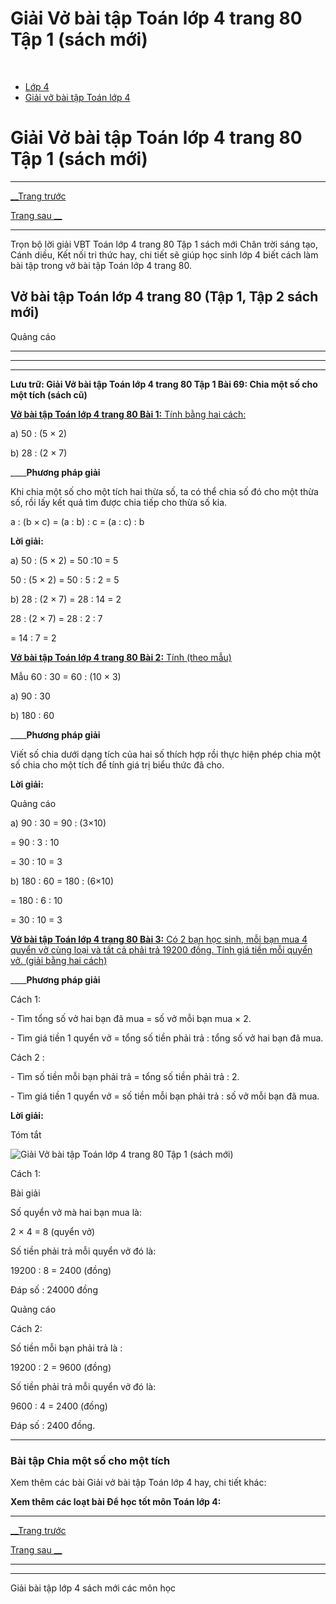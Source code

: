 # Giải Vở bài tập Toán lớp 4 trang 80 Tập 1 (sách mới)

﻿

  * [Lớp 4](https://vietjack.com/series/lop-4.jsp)
  * [Giải vở bài tập Toán lớp 4](https://vietjack.com/giai-vo-bai-tap-toan-4/index.jsp)



# Giải Vở bài tập Toán lớp 4 trang 80 Tập 1 (sách mới)

* * *

[__Trang trước](https://vietjack.com/giai-vo-bai-tap-toan-4/bai-68-luyen-tap.jsp)

[Trang sau __](https://vietjack.com/giai-vo-bai-tap-toan-4/bai-70-chia-mot-tich-cho-mot-so.jsp)

* * *

Trọn bộ lời giải VBT Toán lớp 4 trang 80 Tập 1 sách mới Chân trời sáng tạo, Cánh diều, Kết nối tri thức hay, chi tiết sẽ giúp học sinh lớp 4 biết cách làm bài tập trong vở bài tập Toán lớp 4 trang 80.

## Vở bài tập Toán lớp 4 trang 80 (Tập 1, Tập 2 sách mới)

Quảng cáo

* * *

* * *

* * *

**Lưu trữ: Giải Vở bài tập Toán lớp 4 trang 80 Tập 1 Bài 69: Chia một số cho một tích (sách cũ)**

[**Vở bài tập Toán lớp 4 trang 80 Bài 1:** Tính bằng hai cách: ](https://vietjack.com/giai-vo-bai-tap-toan-4/bai-1-trang-80-vbt-toan-4-tap-1.jsp)

a) 50 : (5 × 2) 

b) 28 : (2 × 7) 

____**Phương pháp giải**

Khi chia một số cho một tích hai thừa số, ta có thể chia số đó cho một thừa số, rồi lấy kết quả tìm được chia tiếp cho thừa số kia.

a : (b × c) = (a : b) : c = (a : c) : b

**Lời giải:**

a) 50 : (5 × 2) = 50 :10 = 5

50 : (5 × 2) = 50 : 5 : 2 = 5

b) 28 : (2 × 7) = 28 : 14 = 2

28 : (2 × 7) = 28 : 2 : 7

= 14 : 7 = 2

[**Vở bài tập Toán lớp 4 trang 80 Bài 2:** Tính (theo mẫu) ](https://vietjack.com/giai-vo-bai-tap-toan-4/bai-2-trang-80-vbt-toan-4-tap-1.jsp)

Mẫu 60 : 30 = 60 : (10 × 3) 

a) 90 : 30 

b) 180 : 60 

____**Phương pháp giải**

Viết số chia dưới dạng tích của hai số thích hợp rồi thực hiện phép chia một số chia cho một tích để tính giá trị biểu thức đã cho. 

**Lời giải:**

Quảng cáo

a) 90 : 30 = 90 : (3×10) 

= 90 : 3 : 10 

= 30 : 10 = 3 

b) 180 : 60 = 180 : (6×10) 

= 180 : 6 : 10 

= 30 : 10 = 3 

[**Vở bài tập Toán lớp 4 trang 80 Bài 3:** Có 2 bạn học sinh, mỗi bạn mua 4 quyển vở cùng loại và tất cả phải trả 19200 đồng. Tính giá tiền mỗi quyển vở. (giải bằng hai cách)](https://vietjack.com/giai-vo-bai-tap-toan-4/bai-3-trang-80-vbt-toan-4-tap-1.jsp)

____**Phương pháp giải**

Cách 1:

\- Tìm tổng số vở hai bạn đã mua = số vở mỗi bạn mua × 2.

\- Tìm giá tiền 1 quyển vở = tổng số tiền phải trả : tổng số vở hai bạn đã mua.

Cách 2 : 

\- Tìm số tiền mỗi bạn phải trả = tổng số tiền phải trả : 2.

\- Tìm giá tiền 1 quyển vở = số tiền mỗi bạn phải trả : số vở mỗi bạn đã mua.

**Lời giải:**

Tóm tắt 

![Giải Vở bài tập Toán lớp 4 trang 80 Tập 1 \(sách mới\)](https://vietjack.com/giai-vo-bai-tap-toan-4/images/bai-3-trang-80-vbt-toan-4-tap-1.PNG)

Cách 1:

Bài giải

Số quyển vở mà hai bạn mua là:

2 × 4 = 8 (quyển vở)

Số tiền phải trả mỗi quyển vở đó là:

19200 : 8 = 2400 (đồng)

Đáp số : 24000 đồng

Quảng cáo

Cách 2:

Số tiền mỗi bạn phải trả là :

19200 : 2 = 9600 (đồng)

Số tiền phải trả mỗi quyển vở đó là:

9600 : 4 = 2400 (đồng)

Đáp số : 2400 đồng.

* * *

### **Bài tập Chia một số cho một tích**

Xem thêm các bài Giải vở bài tập Toán lớp 4 hay, chi tiết khác:

**Xem thêm các loạt bài Để học tốt môn Toán lớp 4:**

* * *

[__Trang trước](https://vietjack.com/giai-vo-bai-tap-toan-4/bai-68-luyen-tap.jsp)

[Trang sau __](https://vietjack.com/giai-vo-bai-tap-toan-4/bai-70-chia-mot-tich-cho-mot-so.jsp)

* * *

* * *

Giải bài tập lớp 4 sách mới các môn học
